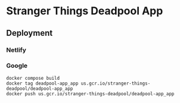 # Stranger Things Deadpool App

## Deployment

### Netlify

### Google

```
docker compose build
docker tag deadpool-app_app us.gcr.io/stranger-things-deadpool/deadpool-app_app
docker push us.gcr.io/stranger-things-deadpool/deadpool-app_app
```
